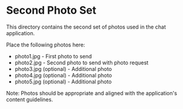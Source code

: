 # Second Photo Set

This directory contains the second set of photos used in the chat application.

Place the following photos here:
- photo1.jpg - First photo to send
- photo2.jpg - Second photo to send with photo request
- photo3.jpg (optional) - Additional photo
- photo4.jpg (optional) - Additional photo
- photo5.jpg (optional) - Additional photo

Note: Photos should be appropriate and aligned with the application's content guidelines.